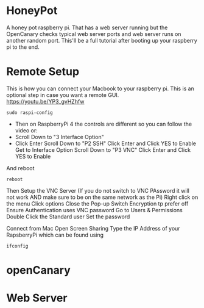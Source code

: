 # HoneyPot
A honey pot raspberry pi. That has a web server running but the OpenCanary checks typical web server ports and web server runs on another random port.
This'll be a full tutorial after booting up your raspberry pi to the end.


# Remote Setup
This is how you can connect your Macbook to your raspberry pi. This is an optional step in case you want a remote GUI.
  https://youtu.be/YP3_gvHZhfw

```linux
sudo raspi-config
```
* Then on RaspberryPi 4 the controls are different so you can follow the video or:
 * Scroll Down to "3 Interface Option"
 * Click Enter
  Scroll Down to "P2 SSH"
  Click Enter and Click YES to Enable
  Get to Interface Option
  Scroll Down to "P3 VNC"
  Click Enter and Click YES to Enable

And reboot

```linux
reboot
```

Then Setup the VNC Server (If you do not switch to VNC PAssword it will not work AND make sure to be on the same network as the Pi)
  Right click on the menu
  Click options
  Close the Pop-up
  Switch Encryption tp prefer off
  Ensure Authentication uses VNC password
  Go to Users & Permissions
  Double Click the Standard user
  Set the password

Connect from Mac
  Open Screen Sharing
  Type the IP Address of your RapsberryPi which can be found using
```linux
ifconfig
```

# openCanary


# Web Server
